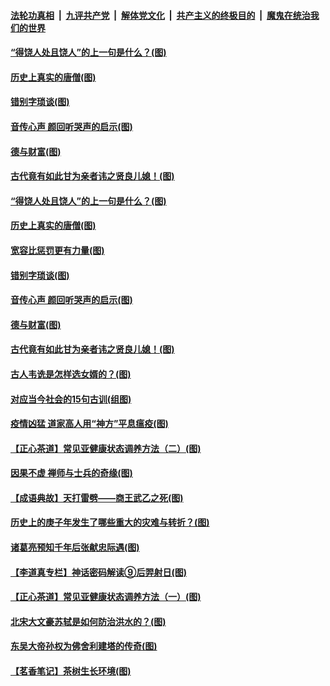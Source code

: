 

####  [法轮功真相](../../../../basic/blob/master/README.md?t=07021702) &nbsp;|&nbsp; [九评共产党](../../../../9ping.md/blob/master/README.md?t=07021702) &nbsp;|&nbsp; [解体党文化](../../../../jtdwh.md/blob/master/README.md?t=07021702)  &nbsp;|&nbsp; [共产主义的终极目的](../../../../gczydzjmd.md/blob/master/README.md?t=07021702) &nbsp;|&nbsp; [魔鬼在统治我们的世界](../../../../mgztzwmdsj.md/blob/master/README.md?t=07021702) 

#### [“得饶人处且饶人”的上一句是什么？(图)](../pages/p7/938333.md?t=07021702) 

#### [历史上真实的唐僧(图)](../pages/p7/938101.md?t=07021702) 

#### [错别字琐谈(图)](../pages/p7/938316.md?t=07021702) 

#### [音传心声 颜回听哭声的启示(图)](../pages/p7/938099.md?t=07021702) 

#### [德与财富(图)](../pages/p7/938218.md?t=07021702) 

#### [古代竟有如此甘为亲者讳之贤良儿媳！(图)](../pages/p7/938117.md?t=07021702) 

#### [“得饶人处且饶人”的上一句是什么？(图)](../pages/p7/938333.md?t=07021702) 

#### [历史上真实的唐僧(图)](../pages/p7/938101.md?t=07021702) 

#### [宽容比惩罚更有力量(图)](../pages/p7/938280.md?t=07021702) 

#### [错别字琐谈(图)](../pages/p7/938316.md?t=07021702) 

#### [音传心声 颜回听哭声的启示(图)](../pages/p7/938099.md?t=07021702) 

#### [德与财富(图)](../pages/p7/938218.md?t=07021702) 

#### [古代竟有如此甘为亲者讳之贤良儿媳！(图)](../pages/p7/938117.md?t=07021702) 

#### [古人韦诜是怎样选女婿的？(图)](../pages/p7/938100.md?t=07021702) 

#### [对应当今社会的15句古训(组图)](../pages/p7/938097.md?t=07021702) 

#### [疫情凶猛 道家高人用“神方”平息瘟疫(图)](../pages/p7/938004.md?t=07021702) 

#### [【正心茶道】常见亚健康状态调养方法（二）(图)](../pages/p7/937559.md?t=07021702) 

#### [因果不虚 禅师与士兵的奇缘(图)](../pages/p7/938092.md?t=07021702) 

#### [【成语典故】天打雷劈——商王武乙之死(图)](../pages/p7/937782.md?t=07021702) 

#### [历史上的庚子年发生了哪些重大的灾难与转折？(图)](../pages/p7/937991.md?t=07021702) 

#### [诸葛亮预知千年后张献忠际遇(图)](../pages/p7/937564.md?t=07021702) 

#### [【李道真专栏】神话密码解读⑨后羿射日(图)](../pages/p7/937560.md?t=07021702) 

#### [【正心茶道】常见亚健康状态调养方法（一）(图)](../pages/p7/937556.md?t=07021702) 

#### [北宋大文豪苏轼是如何防治洪水的？(图)](../pages/p7/937874.md?t=07021702) 

#### [东吴大帝孙权为佛舍利建塔的传奇(图)](../pages/p7/937764.md?t=07021702) 

#### [【茗香笔记】茶树生长环境(图)](../pages/p7/937562.md?t=07021702) 

